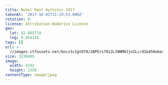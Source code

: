 ```yaml
---
title: NoVel Høst Hyttetur 2017
takenAt: '2017-10-01T11:19:53.000Z'
rotation: 0
license: Attribution-NoDerivs License
geo:
  lat: 62.805719
  lng: 8.854116
tags: []
url: >-
  //images.ctfassets.net/bncv3c2gt878/2BPErs7812L39WM0JjnZLc/d1b458ebea83a34cad57580c6ae1a0f0/novel-hst-hyttetur-2017_37437074761_o
size: 3230405
image:
  width: 4192
  height: 2358
contentType: image/jpeg
---
```


